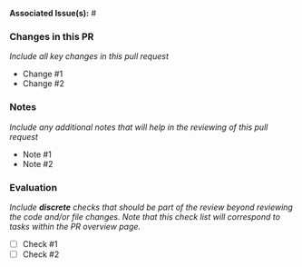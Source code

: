 **Associated Issue(s):** #

### Changes in this PR
_Include all key changes in this pull request_

- Change #1
- Change #2

### Notes
_Include any additional notes that will help in the reviewing of this pull request_

- Note #1
- Note #2

### Evaluation
_Include **discrete** checks that should be part of the review beyond reviewing the
code and/or file changes. Note that this check list will correspond to tasks within
the PR overview page._

-[ ] Check #1
-[ ] Check #2
